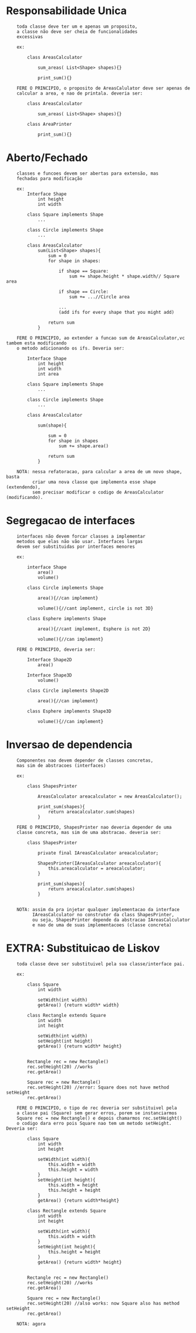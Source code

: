 

# Responsabilidade Unica

        toda classe deve ter um e apenas um proposito,
        a classe não deve ser cheia de funcionalidades
        excessivas

        ex:

            class AreasCalculator

                sum_areas( List<Shape> shapes){}

                print_sum(){}

        FERE O PRINCIPIO, o proposito de AreasCalulator deve ser apenas de 
        calcular a area, e nao de printala. deveria ser:

            class AreasCalculator

                sum_areas( List<Shape> shapes){}

            class AreaPrinter

                print_sum(){}        


# Aberto/Fechado

        classes e funcoes devem ser abertas para extensão, mas
        fechadas para modificação

        ex:
            Interface Shape 
                int height
                int width

            class Square implements Shape
                ...

            class Circle implements Shape
                ...

            class AreasCalculator
                sum(List<Shape> shapes){
                    sum = 0
                    for shape in shapes:

                        if shape == Square:
                            sum += shape.height * shape.width// Square area

                        if shape == Circle:
                            sum += ...//Circle area

                        ...
                        (add ifs for every shape that you might add)      

                    return sum      
                }

        FERE O PRINCIPIO, ao extender a funcao sum de AreasCalculator,vc tambem esta modificando 
        o metodo adicionando os ifs. Deveria ser:

            Interface Shape 
                int height
                int width
                int area

            class Square implements Shape
                ...

            class Circle implements Shape
                ...

            class AreasCalculator

                sum(shape){

                    sum = 0
                    for shape in shapes
                        sum += shape.area()

                    return sum
                }

        NOTA: nessa refatoracao, para calcular a area de um novo shape, basta
              criar uma nova classe que implementa esse shape (extendendo),
              sem precisar modificar o codigo de AreasCalculator (modificando).

# Segregacao de interfaces 

        interfaces não devem forcar classes a implementar
        metodos que elas não vão usar. Interfaces largas
        devem ser substituidas por interfaces menores

        ex:

            interface Shape
                area()
                volume()

            class Circle implements Shape

                area(){//can implement}

                volume(){//cant implement, circle is not 3D}

            class Esphere implements Shape

                area(){//cant implement, Esphere is not 2D}

                volume(){//can implement}

        FERE O PRINCIPIO, deveria ser:

            Interface Shape2D
                area()

            Interface Shape3D
                volume()

            class Circle implements Shape2D

                area(){//can implement}

            class Esphere implements Shape3D

                volume(){//can implement}

# Inversao de dependencia

        Componentes nao devem depender de classes concretas,
        mas sim de abstracoes (interfaces)

        ex:

            class ShapesPrinter

                AreasCalculator areacalculator = new AreasCalculator();

                print_sum(shapes){
                    return areacalculator.sum(shapes)
                }

        FERE O PRINCIPIO, ShapesPrinter nao deveria depender de uma
        classe concreta, mas sim de uma abstracao. deveria ser:

            class ShapesPrinter

                private final IAreasCalculator areacalculator;

                ShapesPrinter(IAreasCalculator areacalculator){
                    this.areacalculator = areacalculator;
                }

                print_sum(shapes){
                    return areacalculator.sum(shapes)
                }


        NOTA: assim da pra injetar qualquer implementacao da interface
              IAreasCalculator no construtor da class ShapesPrinter,
              ou seja, ShapesPrinter depende da abstracao IAreasCalculator
              e nao de uma de suas implementacoes (classe concreta)


# EXTRA: Substituicao de Liskov

        toda classe deve ser substituivel pela sua classe/interface pai.

        ex:

            class Square
                int width

                setWidth(int width)
                getArea() {return width* width}

            class Rectangle extends Square
                int width
                int height

                setWidth(int width)
                setHeight(int height)
                getArea() {return width* height}


            Rectangle rec = new Rectangle()
            rec.setHeight(20) //works
            rec.getArea()

            Square rec = new Rectangle()
            rec.setHeight(20) //error: Square does not have method setHeight
            rec.getArea()

        FERE O PRINCIPIO, o tipo de rec deveria ser substituivel pela 
        a classe pai (Square) sem gerar erros, porem se instanciarmos 
        Square rec = new Rectangle() e depois chamarmos rec.setHeight()
        o codigo dara erro pois Square nao tem um metodo setHeight. Deveria ser:

            class Square
                int width
                int height

                setWidth(int width){
                    this.width = width
                    this.height = width
                }
                setHeight(int height){
                    this.width = height
                    this.height = height
                }
                getArea() {return width*height}

            class Rectangle extends Square
                int width
                int height

                setWidth(int width){
                    this.width = width
                }
                setHeight(int height){
                    this.height = height
                }
                getArea() {return width* height}


            Rectangle rec = new Rectangle()
            rec.setHeight(20) //works
            rec.getArea()

            Square rec = new Rectangle()
            rec.setHeight(20) //also works: now Square also has method setHeight
            rec.getArea()

        NOTA: agora 









             





